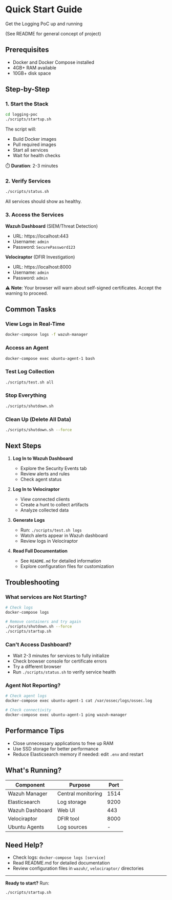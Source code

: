 # Quick Start Guide

Get the Logging PoC up and running

(See README for general concept of project)
## Prerequisites

- Docker and Docker Compose installed
- 4GB+ RAM available
- 10GB+ disk space

## Step-by-Step

### 1. Start the Stack

```bash
cd logging-poc
./scripts/startup.sh
```

The script will:
- Build Docker images
- Pull required images
- Start all services
- Wait for health checks

⏱️ **Duration**: 2-3 minutes

### 2. Verify Services

```bash
./scripts/status.sh
```

All services should show as healthy.

### 3. Access the Services

**Wazuh Dashboard** (SIEM/Threat Detection)
- URL: https://localhost:443
- Username: `admin`
- Password: `SecurePassword123`

**Velociraptor** (DFIR Investigation)
- URL: https://localhost:8000
- Username: `admin`
- Password: `admin`

⚠️ **Note**: Your browser will warn about self-signed certificates. Accept the warning to proceed.

## Common Tasks

### View Logs in Real-Time

```bash
docker-compose logs -f wazuh-manager
```

### Access an Agent

```bash
docker-compose exec ubuntu-agent-1 bash
```

### Test Log Collection

```bash
./scripts/test.sh all
```

### Stop Everything

```bash
./scripts/shutdown.sh
```

### Clean Up (Delete All Data)

```bash
./scripts/shutdown.sh --force
```

## Next Steps

1. **Log In to Wazuh Dashboard**
   - Explore the Security Events tab
   - Review alerts and rules
   - Check agent status

2. **Log In to Velociraptor**
   - View connected clients
   - Create a hunt to collect artifacts
   - Analyze collected data

3. **Generate Logs**
   - Run: `./scripts/test.sh logs`
   - Watch alerts appear in Wazuh dashboard
   - Review logs in Velociraptor

4. **Read Full Documentation**
   - See `README.md` for detailed information
   - Explore configuration files for customization

## Troubleshooting

### What services are Not Starting?

```bash
# Check logs
docker-compose logs

# Remove containers and try again
./scripts/shutdown.sh --force
./scripts/startup.sh
```

### Can't Access Dashboard?

- Wait 2-3 minutes for services to fully initialize
- Check browser console for certificate errors
- Try a different browser
- Run `./scripts/status.sh` to verify service health

### Agent Not Reporting?

```bash
# Check agent logs
docker-compose exec ubuntu-agent-1 cat /var/ossec/logs/ossec.log

# Check connectivity
docker-compose exec ubuntu-agent-1 ping wazuh-manager
```

## Performance Tips

- Close unnecessary applications to free up RAM
- Use SSD storage for better performance
- Reduce Elasticsearch memory if needed: edit `.env` and restart

## What's Running?

| Component | Purpose | Port |
|-----------|---------|------|
| Wazuh Manager | Central monitoring | 1514 |
| Elasticsearch | Log storage | 9200 |
| Wazuh Dashboard | Web UI | 443 |
| Velociraptor | DFIR tool | 8000 |
| Ubuntu Agents | Log sources | - |

## Need Help?

- Check logs: `docker-compose logs [service]`
- Read README.md for detailed documentation
- Review configuration files in `wazuh/`, `velociraptor/` directories

---

**Ready to start?** Run:

```bash
./scripts/startup.sh
```
